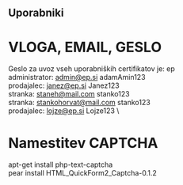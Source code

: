 ## Uporabniki #
# VLOGA, EMAIL, GESLO #
Geslo za uvoz vseh uporabniških certifikatov je: ep \
administrator: admin@ep.si adamAmin123 \
prodajalec: janez@ep.si Janez123 \
stranka: staneh@mail.com stanko123 \
stranka: stankohorvat@mail.com stanko123 \
prodajalec: lojze@ep.si Lojze123 \
# Namestitev CAPTCHA
apt-get install php-text-captcha \
pear install HTML_QuickForm2_Captcha-0.1.2
